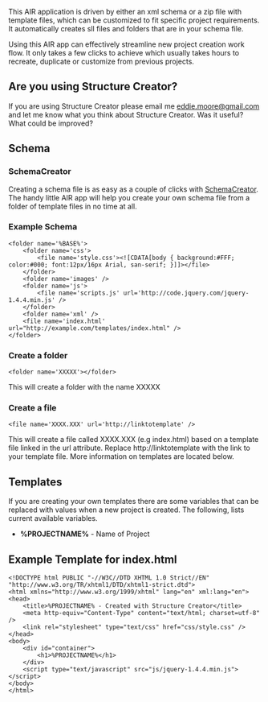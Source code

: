This AIR application is driven by either an xml schema or a zip file with template files, which can be customized to fit specific project requirements. 
It automatically creates sll files and folders that are in your schema file.

Using this AIR app can effectively streamline new project creation work flow. It only takes a few clicks to achieve which usually takes hours to recreate, duplicate or 
customize from previous projects.


Are you using Structure Creator?
--------------------------------
If you are using Structure Creator please email me [eddie.moore@gmail.com](mailto://eddie.moore@gmail.com) and let me know 
what you think about Structure Creator. Was it useful? What could be improved?

Schema
------

### SchemaCreator
Creating a schema file is as easy as a couple of clicks with [SchemaCreator](http://github.com/nichmekof/SchemaCreator).
The handy little AIR app will help you create your own schema file from a folder of template files in no time at all.

### Example Schema
	<folder name='%BASE%'>
		<folder name='css'>
			<file name='style.css'><![CDATA[body { background:#FFF; color:#000; font:12px/16px Arial, san-serif; }]]></file>
		</folder>
		<folder name='images' />
		<folder name='js'>
			<file name='scripts.js' url='http://code.jquery.com/jquery-1.4.4.min.js' />
		</folder>
		<folder name='xml' />
		<file name='index.html' url="http://example.com/templates/index.html" />
	</folder>



### Create a folder
	<folder name='XXXXX'></folder>

This will create a folder with the name XXXXX

### Create a file
	<file name='XXXX.XXX' url='http://linktotemplate' />

This will create a file called XXXX.XXX (e.g index.html) based on a template file linked in the url attribute. 
Replace http://linktotemplate with the link to your template file. More information on templates are located below.


Templates
---------
If you are creating your own templates there are some variables that can be replaced with values when a new project is created. 
The following, lists current available variables.

+ **%PROJECTNAME%** - Name of Project

Example Template for index.html
-------------------------------
	<!DOCTYPE html PUBLIC "-//W3C//DTD XHTML 1.0 Strict//EN" "http://www.w3.org/TR/xhtml1/DTD/xhtml1-strict.dtd">
	<html xmlns="http://www.w3.org/1999/xhtml" lang="en" xml:lang="en">
	<head>
		<title>%PROJECTNAME% - Created with Structure Creator</title>
		<meta http-equiv="Content-Type" content="text/html; charset=utf-8" />
		<link rel="stylesheet" type="text/css" href="css/style.css" />
	</head>
	<body>
		<div id="container">
			<h1>%PROJECTNAME%</h1>
		</div>
		<script type="text/javascript" src="js/jquery-1.4.4.min.js"></script>
	</body>
	</html>
